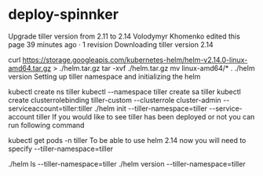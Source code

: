 # deploy-spinnker


Upgrade tiller version from 2.11 to 2.14
Volodymyr Khomenko edited this page 39 minutes ago · 1 revision
Downloading tiller version 2.14

curl https://storage.googleapis.com/kubernetes-helm/helm-v2.14.0-linux-amd64.tar.gz > ./helm.tar.gz
tar -xvf ./helm.tar.gz
mv linux-amd64/* .
./helm version
Setting up tiller namespace and initializing the helm

kubectl create ns tiller
kubectl --namespace tiller create sa tiller
kubectl create clusterrolebinding tiller-custom --clusterrole cluster-admin --serviceaccount=tiller:tiller
./helm init --tiller-namespace=tiller --service-account tiller
If you would like to see tiller has been deployed or not you can run following command

kubectl get pods -n tiller
To be able to use helm 2.14 now you will need to specify --tiller-namespace=tiller

./helm ls --tiller-namespace=tiller
./helm version --tiller-namespace=tiller
